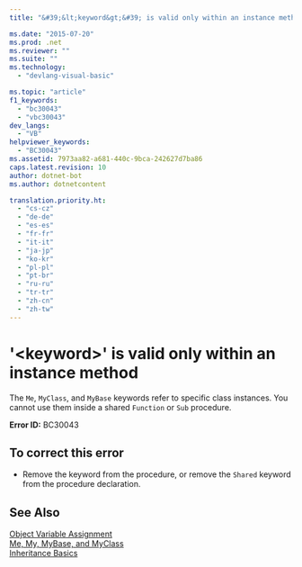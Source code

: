 ```yaml
---
title: "&#39;&lt;keyword&gt;&#39; is valid only within an instance method"

ms.date: "2015-07-20"
ms.prod: .net
ms.reviewer: ""
ms.suite: ""
ms.technology: 
  - "devlang-visual-basic"

ms.topic: "article"
f1_keywords: 
  - "bc30043"
  - "vbc30043"
dev_langs: 
  - "VB"
helpviewer_keywords: 
  - "BC30043"
ms.assetid: 7973aa82-a681-440c-9bca-242627d7ba86
caps.latest.revision: 10
author: dotnet-bot
ms.author: dotnetcontent

translation.priority.ht: 
  - "cs-cz"
  - "de-de"
  - "es-es"
  - "fr-fr"
  - "it-it"
  - "ja-jp"
  - "ko-kr"
  - "pl-pl"
  - "pt-br"
  - "ru-ru"
  - "tr-tr"
  - "zh-cn"
  - "zh-tw"
---
```

# &#39;&lt;keyword&gt;&#39; is valid only within an instance method
The `Me`, `MyClass`, and `MyBase` keywords refer to specific class instances. You cannot use them inside a shared `Function` or `Sub` procedure.  
  
 **Error ID:** BC30043  
  
## To correct this error  
  
-   Remove the keyword from the procedure, or remove the `Shared` keyword from the procedure declaration.  
  
## See Also  
 [Object Variable Assignment](../../../visual-basic/programming-guide/language-features/variables/object-variable-assignment.md)   
 [Me, My, MyBase, and MyClass](../../../visual-basic/programming-guide/program-structure/me-my-mybase-and-myclass.md)   
 [Inheritance Basics](../../../visual-basic/programming-guide/language-features/objects-and-classes/inheritance-basics.md)
